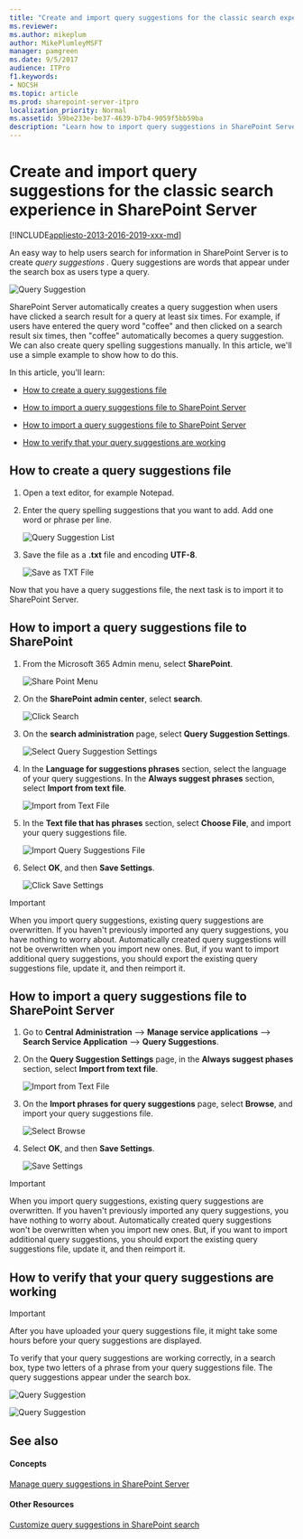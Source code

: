 ```yaml
---
title: "Create and import query suggestions for the classic search experience in SharePoint Server"
ms.reviewer: 
ms.author: mikeplum
author: MikePlumleyMSFT
manager: pamgreen
ms.date: 9/5/2017
audience: ITPro
f1.keywords:
- NOCSH
ms.topic: article
ms.prod: sharepoint-server-itpro
localization_priority: Normal
ms.assetid: 59be233e-be37-4639-b7b4-9059f5bb59ba
description: "Learn how to import query suggestions in SharePoint Server."
---
```


# Create and import query suggestions for the classic search experience in SharePoint Server

[!INCLUDE[appliesto-2013-2016-2019-xxx-md](../includes/appliesto-2013-2016-2019-xxx-md.md)] 
  
An easy way to help users search for information in SharePoint Server is to create  *query suggestions*  . Query suggestions are words that appear under the search box as users type a query. 
  
![Query Suggestion](../media/OTCSP_coffee_suggestion.png)
  
SharePoint Server automatically creates a query suggestion when users have clicked a search result for a query at least six times. For example, if users have entered the query word "coffee" and then clicked on a search result six times, then "coffee" automatically becomes a query suggestion. We can also create query spelling suggestions manually. In this article, we'll use a simple example to show how to do this.
  
In this article, you'll learn:
  
- [How to create a query suggestions file](create-and-import-query-suggestions.md#BKMK_HowToCreateAQuerySuggestionsFile)
    
- [How to import a query suggestions file to SharePoint Server](create-and-import-query-suggestions.md#BKMK_HowToImportQuerySuggestionsFileToSharepointOnline)
    
- [How to import a query suggestions file to SharePoint Server](create-and-import-query-suggestions.md#BKMK_HowToImportQuerySuggestionsFileToSharepointServer2013)
    
- [How to verify that your query suggestions are working](create-and-import-query-suggestions.md#BKMK_HowToVerifyThatYourQuerySuggestionsAreWorking)
    
## How to create a query suggestions file
<a name="BKMK_HowToCreateAQuerySuggestionsFile"> </a>

1. Open a text editor, for example Notepad.
    
2. Enter the query spelling suggestions that you want to add. Add one word or phrase per line.
    
     ![Query Suggestion List](../media/OTCSP_QuerySuggestionList.png)
  
3. Save the file as a **.txt** file and encoding **UTF-8**. 
    
     ![Save as TXT File](../media/OTCSP_SaveTXT.png)
  
Now that you have a query suggestions file, the next task is to import it to SharePoint Server.
  
## How to import a query suggestions file to SharePoint
<a name="BKMK_HowToImportQuerySuggestionsFileToSharepointOnline"> </a>

1. From the Microsoft 365 Admin menu, select **SharePoint**. 
    
     ![Share Point Menu](../media/OTCSP_SharePointMenu.png)
  
2. On the **SharePoint admin center**, select **search**. 
    
     ![Click Search](../media/OTCSP_search.png)
  
3. On the **search administration** page, select **Query Suggestion Settings**. 
    
     ![Select Query Suggestion Settings](../media/OTCSP_QuerySuggestionSettings.png)
  
4. In the **Language for suggestions phrases** section, select the language of your query suggestions. In the **Always suggest phrases** section, select **Import from text file**. 
    
     ![Import from Text File](../media/OTCSP_AlwaysSuggest.png)
  
5. In the **Text file that has phrases** section, select **Choose File**, and import your query suggestions file. 
    
     ![Import Query Suggestions File](../media/OTCSP_ChooseFile.png)
  
6. Select **OK**, and then **Save Settings**. 
    
     ![Click Save Settings](../media/OTCSP_SaveSettings.png)
  
> [!IMPORTANT]
> When you import query suggestions, existing query suggestions are overwritten. If you haven't previously imported any query suggestions, you have nothing to worry about. Automatically created query suggestions will not be overwritten when you import new ones. But, if you want to import additional query suggestions, you should export the existing query suggestions file, update it, and then reimport it. 
  
## How to import a query suggestions file to SharePoint Server
<a name="BKMK_HowToImportQuerySuggestionsFileToSharepointServer2013"> </a>

1. Go to **Central Administration** --> **Manage service applications** --> **Search Service Application** --> **Query Suggestions**. 
    
2. On the **Query Suggestion Settings** page, in the **Always suggest phases** section, select **Import from text file**. 
    
     ![Import from Text File](../media/OTCSP_CA_ImportFromTextFile.png)
  
3. On the **Import phrases for query suggestions** page, select **Browse**, and import your query suggestions file. 
    
     ![Select Browse](../media/OTCSP_Browse.png)
  
4. Select **OK**, and then **Save Settings**. 
    
     ![Save Settings](../media/OTCSP_CA_SaveSettings.png)
  
> [!IMPORTANT]
> When you import query suggestions, existing query suggestions are overwritten. If you haven't previously imported any query suggestions, you have nothing to worry about. Automatically created query suggestions won't be overwritten when you import new ones. But, if you want to import additional query suggestions, you should export the existing query suggestions file, update it, and then reimport it. 
  
## How to verify that your query suggestions are working
<a name="BKMK_HowToVerifyThatYourQuerySuggestionsAreWorking"> </a>

> [!IMPORTANT]
> After you have uploaded your query suggestions file, it might take some hours before your query suggestions are displayed. 
  
To verify that your query suggestions are working correctly, in a search box, type two letters of a phrase from your query suggestions file. The query suggestions appear under the search box.
  
![Query Suggestion](../media/OTCSP_CupOfJoe.png)
  
![Query Suggestion](../media/OTCSP_CaffeLatte.png)
  
## See also
<a name="BKMK_HowToVerifyThatYourQuerySuggestionsAreWorking"> </a>

#### Concepts

[Manage query suggestions in SharePoint Server](manage-query-suggestions.md)
#### Other Resources

[Customize query suggestions in SharePoint search](https://docs.microsoft.com/sharepoint/manage-query-suggestions)

